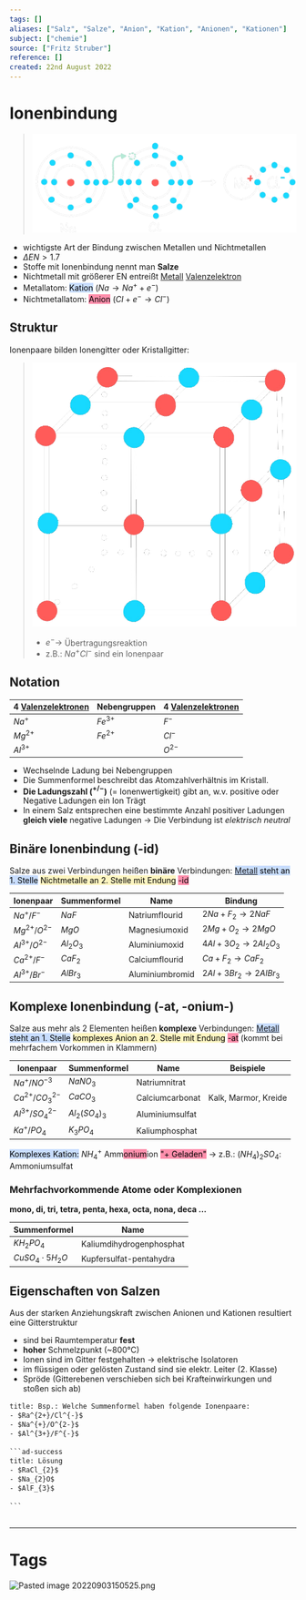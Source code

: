 ```yaml
---
tags: []
aliases: ["Salz", "Salze", "Anion", "Kation", "Anionen", "Kationen"]
subject: ["chemie"]
source: ["Fritz Struber"]
reference: []
created: 22nd August 2022
---
```


# Ionenbindung
>![475](assets/Ionen-bdn.png)
- wichtigste Art der Bindung zwischen Metallen und Nichtmetallen
- $\Delta EN > 1.7$
- Stoffe mit Ionenbindung nennt man **Salze**
- Nichtmetall mit größerer EN entreißt [Metall](Metallbindung.md) [Valenzelektron](Valenzelektronen.md)
- Metallatom: <mark style="background: #ADCCFFA6;">Kation</mark> ($Na\longrightarrow Na^{+}+e^{-}$)
- Nichtmetallatom: <mark style="background: #FF5582A6;">Anion</mark> ($Cl+e^{-}\longrightarrow Cl^{-}$)

## Struktur
Ionenpaare bilden Ionengitter  oder Kristallgitter:
>![300](assets/IonAnord.png)
> - $e^{-} \rightarrow$  Übertragungsreaktion
> - z.B.: $Na^{+}Cl^{-}$ sind ein Ionenpaar

## Notation
|  4 [Valenzelektronen](Valenzelektronen.md) | Nebengruppen |  4 [Valenzelektronen](Valenzelektronen.md) |
| -------------------- | ------------ | --------------------- |
| $Na^{+}$             | $Fe^{3+}$    | $F^{-}$               |
| $Mg^{2+}$            | $Fe^{2+}$    | $Cl^{-}$              |
| $Al^{3+}$            |              | $O^{2-}$              |
- Wechselnde Ladung bei Nebengruppen
- Die Summenformel beschreibt das Atomzahlverhältnis im Kristall.
- **Die Ladungszahl ($^{+/-}$)** (= Ionenwertigkeit) gibt an, w.v. positive oder Negative Ladungen ein Ion Trägt
- In einem Salz entsprechen eine bestimmte Anzahl positiver Ladungen **gleich viele** negative Ladungen $\rightarrow$ Die Verbindung ist *elektrisch neutral*

## Binäre Ionenbindung (-id)
Salze aus zwei Verbindungen heißen **binäre** Verbindungen:
<mark style="background: #ADCCFFA6;">[Metall](Metallbindung.md) steht an 1. Stelle</mark>
<mark style="background: #FFF3A3A6;">Nichtmetalle an 2. Stelle mit Endung</mark> <mark style="background: #FF5582A6;">-id</mark> 

| Ionenpaar        | Summenformel  | Name            | Bindung                                  |
| ---------------- | ------------- | --------------- | ---------------------------------------- |
| $Na^{+}/F^{-}$   | $NaF$         | Natriumflourid  | $2Na+F_{2}\longrightarrow 2NaF$          |
| $Mg^{2+}/O^{2-}$ | $MgO$         | Magnesiumoxid   | $2Mg+O_{2}\longrightarrow 2MgO$          |
| $Al^{3+}/O^{2-}$ | $Al_{2}O_{3}$ | Aluminiumoxid   | $4Al+3O_{2}\longrightarrow 2Al_{2}O_{3}$ |
| $Ca^{2+}/F^{-}$  | $CaF_2$       | Calciumflourid  | $Ca+F_{2}\longrightarrow CaF_{2}$        |
| $Al^{3+}/Br^{-}$ | $AlBr_{3}$    | Aluminiumbromid | $2Al + 3Br_2\longrightarrow 2AlBr_{3}$                                        |

## Komplexe Ionenbindung (-at, -onium-)
Salze aus mehr als 2 Elementen heißen **komplexe** Verbindungen:
<mark style="background: #ADCCFFA6;">[Metall](Metallbindung.md) steht an 1. Stelle</mark>
<mark style="background: #FFF3A3A6;">komplexes Anion an 2. Stelle mit Endung</mark> <mark style="background: #FF5582A6;">-at</mark> (kommt bei mehrfachem Vorkommen in Klammern)

| Ionenpaar             | Summenformel         | Name            | Beispiele            |
| --------------------- | -------------------- | --------------- | -------------------- |
| $Na^{+}/NO^{-3}$      | $NaNO_{3}$           | Natriumnitrat   |                      |
| $Ca^{2+}/CO^{2-}_{3}$ | $CaCO_{3}$           | Calciumcarbonat | Kalk, Marmor, Kreide |
| $Al^{3+}/SO^{2-}_{4}$ | $Al_{2}(SO_{4})_{3}$ | Aluminiumsulfat |                      |
| $Ka^{+}/PO_{4}$       | $K_{3}PO_{4}$        | Kaliumphosphat  |                      |

<mark style="background: #ADCCFFA6;">Komplexes Kation:</mark> $NH_{4}^{+}$ Amm<mark style="background: #FF5582A6;">onium</mark>ion <mark style="background: #FF5582A6;">"+ Geladen"</mark> 
$\rightarrow$ z.B.: $(NH_{4})_{2}SO_{4}$: Ammoniumsulfat

### Mehrfachvorkommende Atome oder Komplexionen
**mono, di, tri, tetra, penta, hexa, octa, nona, deca ...**

| Summenformel            | Name                     |
| ----------------------- | ------------------------ |
| $KH_{2}PO_{4}$          | Kaliumdihydrogenphosphat |
| $CuSO_{4}\cdot 5H_{2}O$ | Kupfersulfat-pentahydra  |

## Eigenschaften von Salzen
Aus der starken Anziehungskraft zwischen Anionen und Kationen resultiert eine Gitterstruktur
- sind bei Raumtemperatur **fest**
- **hoher** Schmelzpunkt (~800°C)
- Ionen sind im Gitter festgehalten $\rightarrow$ elektrische Isolatoren
- im flüssigen oder gelösten Zustand sind sie elektr. Leiter (2. Klasse)
- Spröde (Gitterebenen verschieben sich bei Krafteinwirkungen und stoßen sich ab)

````ad-example
title: Bsp.: Welche Summenformel haben folgende Ionenpaare:
- $Ra^{2+}/Cl^{-}$
- $Na^{+}/O^{2-}$
- $Al^{3+}/F^{-}$

```ad-success
title: Lösung
- $RaCl_{2}$
- $Na_{2}O$
- $AlF_{3}$

```


````

---
# Tags
![Pasted image 20220903150525.png](Pasted%20image%2020220903150525.png)